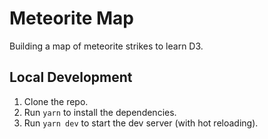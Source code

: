 # Meteorite Map
Building a map of meteorite strikes to learn D3.

## Local Development
1. Clone the repo.
2. Run `yarn` to install the dependencies.
3. Run `yarn dev` to start the dev server (with hot reloading).